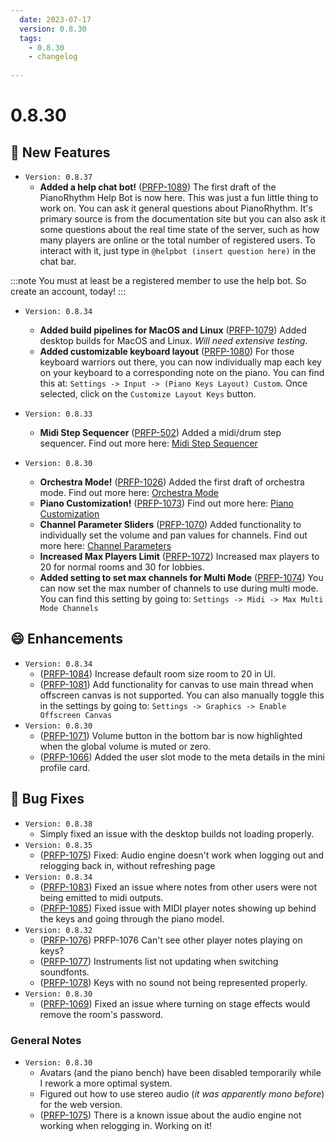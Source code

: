 ```yaml
---
  date: 2023-07-17
  version: 0.8.30
  tags:
    - 0.8.30
    - changelog
  
---
```


# 0.8.30

## :rocket: New Features
- `Version: 0.8.37`
  - **Added a help chat bot!** ([PRFP-1089](https://pianorhythm.myjetbrains.com/youtrack/issue/PRFP-1089)) The first draft of the PianoRhythm Help Bot is now here. This was just a fun little thing to work on. You can ask it general questions about PianoRhythm. It's primary source is from the documentation site but you can also ask it some questions about the real time state of the server, such as how many players are online or the total number of registered users. To interact with it, just type in `@helpbot (insert question here)` in the chat bar.

:::note
  You must at least be a registered member to use the help bot. So create an account, today!
:::

- `Version: 0.8.34`
  -  **Added build pipelines for MacOS and Linux** ([PRFP-1079](https://pianorhythm.myjetbrains.com/youtrack/issue/PRFP-1079)) Added desktop builds for MacOS and Linux. *Will need extensive testing*.
  -  **Added customizable keyboard layout** ([PRFP-1080](https://pianorhythm.myjetbrains.com/youtrack/issue/PRFP-1080)) For those keyboard warriors out there, you can now
  individually map each key on your keyboard to a corresponding note on the piano. You can find this at: `Settings -> Input -> (Piano Keys Layout) Custom`. Once selected, click on the `Customize Layout Keys` button.

- `Version: 0.8.33`
  - **Midi Step Sequencer** ([PRFP-502](https://pianorhythm.myjetbrains.com/youtrack/issue/PRFP-502)) Added a midi/drum step sequencer. Find out more here: [Midi Step Sequencer](/guides/sequencer/)

- `Version: 0.8.30`
  - **Orchestra Mode!** ([PRFP-1026](https://pianorhythm.myjetbrains.com/youtrack/issue/PRFP-1026)) Added the first draft of orchestra mode. Find out more here: [Orchestra Mode](/guides/orchestra-mode/)
  - **Piano Customization!** ([PRFP-1073](https://pianorhythm.myjetbrains.com/youtrack/issue/PRFP-1073)) Find out more here: [Piano Customization](/guides/customization/customization-piano)
  - **Channel Parameter Sliders** ([PRFP-1070](https://pianorhythm.myjetbrains.com/youtrack/issue/PRFP-1070)) Added functionality to individually set the volume and pan values for channels. Find out more here: [Channel Parameters](/guides/instrument-dock/channel-parameters)
  - **Increased Max Players Limit** ([PRFP-1072](https://pianorhythm.myjetbrains.com/youtrack/issue/PRFP-1072)) Increased max players to 20 for normal rooms and 30 for lobbies.
  - **Added setting to set max channels for Multi Mode** ([PRFP-1074](https://pianorhythm.myjetbrains.com/youtrack/issue/PRFP-1074)) You can now set the max number of channels to use during multi mode. You can find this setting by going to: `Settings -> Midi -> Max Multi Mode Channels`

## :smile: Enhancements
- `Version: 0.8.34`
  - ([PRFP-1084](https://pianorhythm.myjetbrains.com/youtrack/issue/PRFP-1084)) Increase default room size room to 20 in UI.
  - ([PRFP-1081](https://pianorhythm.myjetbrains.com/youtrack/issue/PRFP-1081)) Add functionality for canvas to use main thread when offscreen canvas is not supported. You can also manually toggle this in the settings by going to: `Settings -> Graphics -> Enable Offscreen Canvas`
- `Version: 0.8.30`
  - ([PRFP-1071](https://pianorhythm.myjetbrains.com/youtrack/issue/PRFP-1071)) Volume button in the bottom bar is now highlighted when the global volume is muted or zero.
  - ([PRFP-1066](https://pianorhythm.myjetbrains.com/youtrack/issue/PRFP-1066)) Added the user slot mode to the meta details in the mini profile card.

## :bug: Bug Fixes
- `Version: 0.8.38`
  - Simply fixed an issue with the desktop builds not loading properly.
- `Version: 0.8.35`
  - ([PRFP-1075](https://pianorhythm.myjetbrains.com/youtrack/issue/PRFP-1075)) Fixed: Audio engine doesn't work when logging out and relogging back in, without refreshing page
- `Version: 0.8.34`
  - ([PRFP-1083](https://pianorhythm.myjetbrains.com/youtrack/issue/PRFP-1083)) Fixed an issue where notes from other users were not being emitted to midi outputs.
  - ([PRFP-1085](https://pianorhythm.myjetbrains.com/youtrack/issue/PRFP-1085)) Fixed issue with MIDI player notes showing up behind the keys and going through the piano model.
- `Version: 0.8.32`
  - ([PRFP-1076](https://pianorhythm.myjetbrains.com/youtrack/issue/PRFP-1076)) PRFP-1076 Can't see other player notes playing on keys?
  - ([PRFP-1077](https://pianorhythm.myjetbrains.com/youtrack/issue/PRFP-1077)) Instruments list not updating when switching soundfonts.
  - ([PRFP-1078](https://pianorhythm.myjetbrains.com/youtrack/issue/PRFP-1078)) Keys with no sound not being represented properly.
- `Version: 0.8.30`
  - ([PRFP-1069](https://pianorhythm.myjetbrains.com/youtrack/issue/PRFP-1069)) Fixed an issue where turning on stage effects would remove the room's password.

### General Notes
- `Version: 0.8.30`
  - Avatars (and the piano bench) have been disabled temporarily while I rework a more optimal system.
  - Figured out how to use stereo audio (_it was apparently mono before_) for the web version.
  - ([PRFP-1075](https://pianorhythm.myjetbrains.com/youtrack/issue/PRFP-1075)) There is a known issue about the audio engine not working when relogging in. Working on it!

<!----------------------------------------------->
